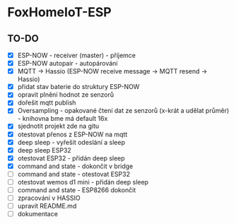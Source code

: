 # FoxHomeIoT-ESP

## TO-DO

 - [x] ESP-NOW - receiver (master) - příjemce
 - [x] ESP-NOW autopair - autopárování
 - [x] MQTT -> Hassio (ESP-NOW receive message -> MQTT resend -> Hassio)
 - [x] přidat stav baterie do struktury ESP-NOW
 - [x] opravit plnění hodnot ze senzorů 
 - [x] dořešit mqtt publish
 - [x] Oversampling - opakované čtení dat ze senzorů (x-krát a udělat průměr) - knihovna bme má default 16x
 - [x] sjednotit projekt zde na gitu
 - [x] otestovat přenos z ESP-NOW na mqtt
 - [x] deep sleep - vyřešit odeslání a sleep
 - [x] deep sleep ESP32
 - [x] otestovat ESP32 - přidán deep sleep
 - [x] command and state - dokončit v bridge 
 - [ ] command and state - otestovat ESP32
 - [ ] otestovat wemos d1 mini - přidán deep sleep
 - [ ] command and state - ESP8266 dokončit
 - [ ] zpracování v HASSIO
 - [ ] upravit README.md
 - [ ] dokumentace
